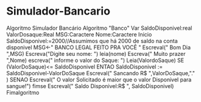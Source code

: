 # Simulador-Bancario
Algoritmo Simulador Bancário 
Algoritmo "Banco"
Var
   SaldoDisponivel:real
   ValorDosaque:Real
   MSG:Caractere
   Nome:Caractere
Inicio
   SaldoDisponivel:=2000//Assumimos que há 2000 de saldo na conta disponivel
   MSG<-"   BANCO LEGAL FEITO PRA VOCÊ  "
   Escreval(" Bom Dia ",MSG)
   Escreva("Digite seu nome: ")
   leia(nome)
   Escreva(" Muito prazer ",Nome)
   escreva("        informe o valor do Saque:        ")
   Leia(ValordoSaque)
   SE (ValorDoSaque)<= SaldoDisponivel ENTAO
      SaldoDisponivel := SaldoDisponivel-ValorDoSaque
      Escreval("      Sancando R$ ",ValorDoSaque,"."    )
   SENAO
      Escreval(" O valor Solicitado é maior que o valor Disponivel para sangue!")
   fimse
   Escreval("    Saldo Disponivel:R$   ", SaldoDisponivel)
Fimalgoritmo
